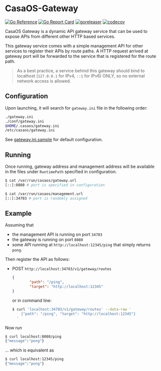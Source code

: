 # CasaOS-Gateway

[![Go Reference](https://pkg.go.dev/badge/github.com/KaySar12/NextZen-Gateway.svg)](https://pkg.go.dev/github.com/KaySar12/NextZen-Gateway) [![Go Report Card](https://goreportcard.com/badge/github.com/KaySar12/NextZen-Gateway)](https://goreportcard.com/report/github.com/KaySar12/NextZen-Gateway) [![goreleaser](https://github.com/KaySar12/NextZen-Gateway/actions/workflows/release.yml/badge.svg)](https://github.com/KaySar12/NextZen-Gateway/actions/workflows/release.yml) [![codecov](https://codecov.io/gh/IceWhaleTech/CasaOS-Gateway/branch/main/graph/badge.svg?token=5JIHXF1RJ4)](https://codecov.io/gh/IceWhaleTech/CasaOS-Gateway)

CasaOS Gateway is a dynamic API gateway service that can be used to expose APIs from different other HTTP based services.

This gateway service comes with a simple management API for other services to register their APIs by route paths. A HTTP request arrived at gateway port will be forwarded to the service that is registered for the route path.

> As a best practice, a service behind this gateway should bind to localhost (`127.0.0.1` for IPv4, `::1` for IPv6) ONLY, so no external network access is allowed.

## Configuration

Upon launching, it will search for `gateway.ini` file in the following order:

```bash
./gateway.ini
./conf/gateway.ini
$HOME/.casaos/gateway.ini
/etc/casaos/gateway.ini
```

See [gateway.ini.sample](./build/etc/casaos/gateway.ini.sample) for default configuration.

## Running

Once running, gateway address and management address will be available in the files under `RuntimePath`  specified in configuration.

```bash
$ cat /var/run/casaos/gateway.url 
[::]:8080 # port is specified in configuration

$ cat /var/run/casaos/management.url 
[::]:34703 # port is randomly assigned
```

## Example

Assuming that

- the management API is running on port `34703`
- the gateway is running on port `8080`
- some API running at `http://localhost:12345/ping` that simply returns `pong`.

Then register the API as follows:

- POST `http://localhost:34703/v1/gateway/routes`

  ```json
  {
          "path": "/ping",
          "target": "http://localhost:12345"
  }
  ```

  or in command line:

  ```bash
  $ curl 'localhost:34703/v1/gateway/routes' --data-raw '
      {"path": "/ping", "target": "http://localhost:12345"}
    '
  ```

Now run

```bash
$ curl localhost:8080/ping
{"message":"pong"}
```

... which is equivalent as

```bash
$ curl localhost:12345/ping
{"message":"pong"}
```
